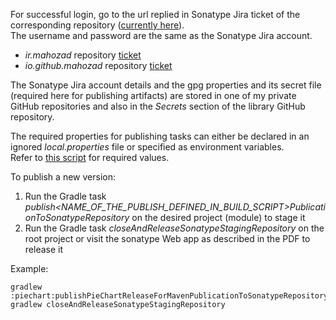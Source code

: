 For successful login, go to the url replied in Sonatype Jira ticket of the corresponding repository ([currently here](https://s01.oss.sonatype.org/)).  
The username and password are the same as the Sonatype Jira account.

- *ir.mahozad* repository [ticket](https://issues.sonatype.org/browse/OSSRH-69101)
- *io.github.mahozad* repository [ticket](https://issues.sonatype.org/browse/OSSRH-69099)

The Sonatype Jira account details and the gpg properties and its secret file
(required here for publishing artifacts) are stored in one of my private GitHub repositories
and also in the *Secrets* section of the library GitHub repository.

The required properties for publishing tasks can either be declared in an ignored
*local.properties* file or specified as environment variables.  
Refer to [this script](../scripts/publish.gradle) for required values.

To publish a new version:
  1. Run the Gradle task
     *publish<NAME_OF_THE_PUBLISH_DEFINED_IN_BUILD_SCRIPT>PublicationToSonatypeRepository*
      on the desired project (module) to stage it
  2. Run the Gradle task
     *closeAndReleaseSonatypeStagingRepository* on the root project
     or visit the sonatype Web app as described in the PDF to release it

Example:
```shell
gradlew :piechart:publishPieChartReleaseForMavenPublicationToSonatypeRepository
gradlew closeAndReleaseSonatypeStagingRepository
```
